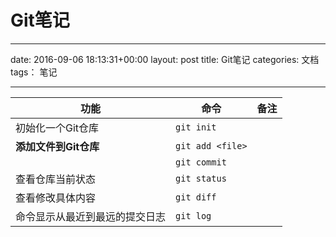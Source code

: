 # Git笔记
---
date: 2016-09-06 18:13:31+00:00
layout: post
title: Git笔记
categories: 文档
tags： 笔记 

---

|功能|命令|备注|
|----|----|----|
|初始化一个Git仓库|`git init`||
|**添加文件到Git仓库**|`git add <file>`||
||`git commit`||
|查看仓库当前状态|`git status`||
|查看修改具体内容|`git diff`||
|命令显示从最近到最远的提交日志|`git log`||
